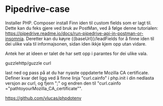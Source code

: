 # Pipedrive-case

Installer PHP. 
Composer install
Finn iden til custom fields som er lagt til. Dette kan du feks gjere ved bruk av PostMan, ved å følge denne tutorialen: https://pipedrive.readme.io/docs/run-pipedrive-api-in-postman-or-insomnia. Deretter kan du køyre {{baseUrl}}/leadFields for å finne iden til dei ulike vala til informajsonen, sidan iden ikkje kjem opp utan vidare.

Antek her at ideen er talet de har sett opp i parantes for dei ulike vala. 

guzzlehttp/guzzle
curl

last ned og pass på at du har nyaste oppdaterte Mozilla CA certificate. Definer kvar det ligg ved å finne linja "curl.cainfo" i php.init i din nedlasta versjon av curl, og 
fjern ";" og endren den til "curl.cainfo ="pathtoyourMozilla_CA_certificate"".

https://github.com/vlucas/phpdotenv